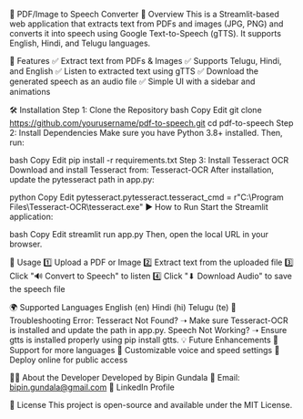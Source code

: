 📄 PDF/Image to Speech Converter
📝 Overview
This is a Streamlit-based web application that extracts text from PDFs and images (JPG, PNG) and converts it into speech using Google Text-to-Speech (gTTS). It supports English, Hindi, and Telugu languages.

🚀 Features
✅ Extract text from PDFs & Images
✅ Supports Telugu, Hindi, and English
✅ Listen to extracted text using gTTS
✅ Download the generated speech as an audio file
✅ Simple UI with a sidebar and animations

🛠 Installation
Step 1: Clone the Repository
bash
Copy
Edit
git clone https://github.com/yourusername/pdf-to-speech.git
cd pdf-to-speech
Step 2: Install Dependencies
Make sure you have Python 3.8+ installed. Then, run:

bash
Copy
Edit
pip install -r requirements.txt
Step 3: Install Tesseract OCR
Download and install Tesseract from: Tesseract-OCR
After installation, update the pytesseract path in app.py:

python
Copy
Edit
pytesseract.pytesseract.tesseract_cmd = r"C:\Program Files\Tesseract-OCR\tesseract.exe"
▶ How to Run
Start the Streamlit application:

bash
Copy
Edit
streamlit run app.py
Then, open the local URL in your browser.

📌 Usage
1️⃣ Upload a PDF or Image
2️⃣ Extract text from the uploaded file
3️⃣ Click "🔊 Convert to Speech" to listen
4️⃣ Click "⬇ Download Audio" to save the speech file

🌍 Supported Languages
English (en)
Hindi (hi)
Telugu (te)
🔧 Troubleshooting
Error: Tesseract Not Found?
➝ Make sure Tesseract-OCR is installed and update the path in app.py.
Speech Not Working?
➝ Ensure gtts is installed properly using pip install gtts.
💡 Future Enhancements
🔹 Support for more languages
🔹 Customizable voice and speed settings
🔹 Deploy online for public access

👨‍💻 About the Developer
Developed by Bipin Gundala
📧 Email: bipin.gundala@gmail.com
🔗 LinkedIn Profile

📝 License
This project is open-source and available under the MIT License.